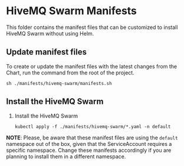# HiveMQ Swarm Manifests

This folder contains the manifest files that can be customized to install HiveMQ Swarm without using Helm.

## Update manifest files

To create or update the manifest files with the latest changes from the Chart, run the command from the root of the project.

```shell
sh ./manifests/hivemq-swarm/manifests.sh
```

## Install the HiveMQ Swarm

1. Install the HiveMQ Swarm
    ```shell
    kubectl apply -f ./manifests/hivemq-swarm/*.yaml -n default
    ```

**NOTE**: Please, be aware that these manifest files are using the `default` namespace out of the box, given that the ServiceAccount requires a specific namespace. Change these manifests accordingly if you are planning to install them in a different namespace.
